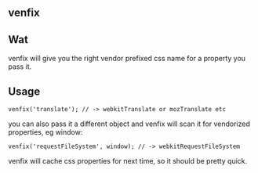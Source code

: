 ## venfix

## Wat

venfix will give you the right vendor prefixed css name for a property you pass it.

## Usage

    venfix('translate'); // -> webkitTranslate or mozTranslate etc

you can also pass it a different object and venfix will scan it for vendorized properties, eg window:

    venfix('requestFileSystem', window); // -> webkitRequestFileSystem

venfix will cache css properties for next time, so it should be pretty quick.